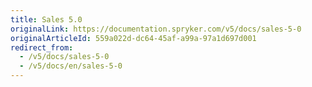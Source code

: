 ```yaml
---
title: Sales 5.0
originalLink: https://documentation.spryker.com/v5/docs/sales-5-0
originalArticleId: 559a022d-dc64-45af-a99a-97a1d697d001
redirect_from:
  - /v5/docs/sales-5-0
  - /v5/docs/en/sales-5-0
---
```



